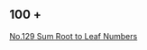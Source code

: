## 100 +
[No.129 Sum Root to Leaf Numbers](https://github.com/torch-ray/psalgorithm/blob/leetcode/leetcode/129%20Sum%20Root%20To%20Leaf%20Numbers/sumRootToLeaf.swift)

